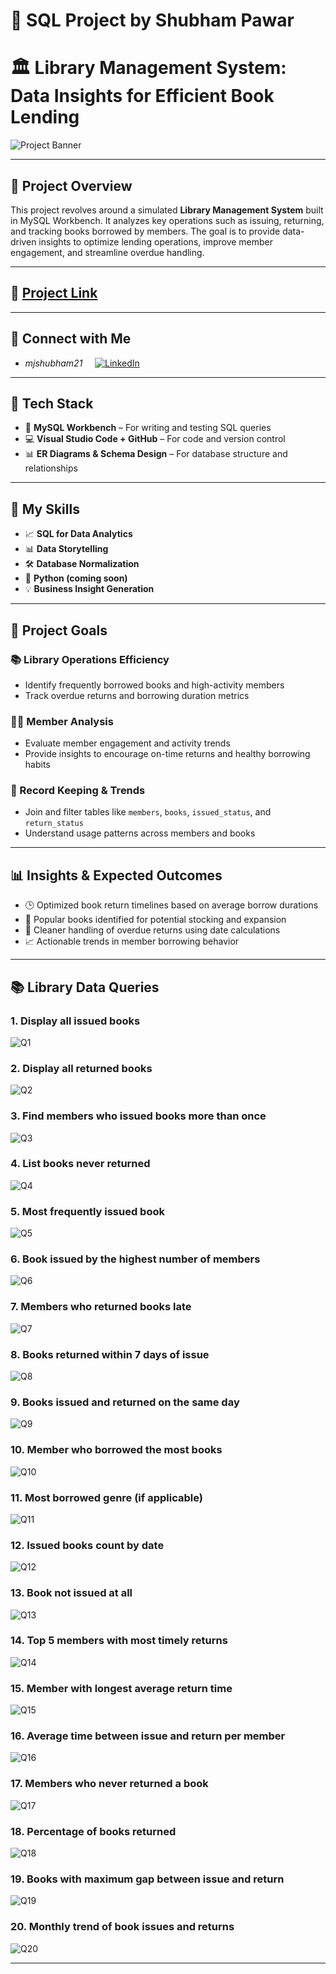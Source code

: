 # 📘 SQL Project by Shubham Pawar  
# 🏛️ Library Management System: Data Insights for Efficient Book Lending

![Project Banner](https://github.com/your-username/your-repo-name/blob/main/images/YOUR_BANNER_IMAGE.png)

---

## 📌 Project Overview

This project revolves around a simulated **Library Management System** built in MySQL Workbench. It analyzes key operations such as issuing, returning, and tracking books borrowed by members. The goal is to provide data-driven insights to optimize lending operations, improve member engagement, and streamline overdue handling.

---

## 🔗 [Project Link](https://github.com/your-username/your-repo-name/blob/main/project_queries.sql)

---

## 🔗 Connect with Me

- *mjshubham21* &nbsp; &nbsp; [![LinkedIn](https://img.shields.io/badge/LinkedIn-blue?style=flat&logo=linkedin)](https://www.linkedin.com/in/mjshubham21/)

---

## 🧰 Tech Stack

- 🐬 **MySQL Workbench** – For writing and testing SQL queries  
- 💻 **Visual Studio Code + GitHub** – For code and version control  
- 📊 **ER Diagrams & Schema Design** – For database structure and relationships  

---

## 💼 My Skills

- 📈 **SQL for Data Analytics**  
- 📊 **Data Storytelling**  
- 🛠️ **Database Normalization**  
- 🐍 **Python (coming soon)**  
- 💡 **Business Insight Generation**

---

## 🎯 Project Goals

### 📚 Library Operations Efficiency

- Identify frequently borrowed books and high-activity members  
- Track overdue returns and borrowing duration metrics  

### 👨‍🏫 Member Analysis

- Evaluate member engagement and activity trends  
- Provide insights to encourage on-time returns and healthy borrowing habits  

### 🧾 Record Keeping & Trends

- Join and filter tables like `members`, `books`, `issued_status`, and `return_status`  
- Understand usage patterns across members and books  

---

## 📊 Insights & Expected Outcomes

- 🕒 Optimized book return timelines based on average borrow durations  
- 📘 Popular books identified for potential stocking and expansion  
- 🔄 Cleaner handling of overdue returns using date calculations  
- 📈 Actionable trends in member borrowing behavior

---

## 📚 Library Data Queries

### 1. Display all issued books  
![Q1](https://github.com/your-username/your-repo-name/blob/main/images/q1.png)

### 2. Display all returned books  
![Q2](https://github.com/your-username/your-repo-name/blob/main/images/q2.png)

### 3. Find members who issued books more than once  
![Q3](https://github.com/your-username/your-repo-name/blob/main/images/q3.png)

### 4. List books never returned  
![Q4](https://github.com/your-username/your-repo-name/blob/main/images/q4.png)

### 5. Most frequently issued book  
![Q5](https://github.com/your-username/your-repo-name/blob/main/images/q5.png)

### 6. Book issued by the highest number of members  
![Q6](https://github.com/your-username/your-repo-name/blob/main/images/q6.png)

### 7. Members who returned books late  
![Q7](https://github.com/your-username/your-repo-name/blob/main/images/q7.png)

### 8. Books returned within 7 days of issue  
![Q8](https://github.com/your-username/your-repo-name/blob/main/images/q8.png)

### 9. Books issued and returned on the same day  
![Q9](https://github.com/your-username/your-repo-name/blob/main/images/q9.png)

### 10. Member who borrowed the most books  
![Q10](https://github.com/your-username/your-repo-name/blob/main/images/q10.png)

### 11. Most borrowed genre (if applicable)  
![Q11](https://github.com/your-username/your-repo-name/blob/main/images/q11.png)

### 12. Issued books count by date  
![Q12](https://github.com/your-username/your-repo-name/blob/main/images/q12.png)

### 13. Book not issued at all  
![Q13](https://github.com/your-username/your-repo-name/blob/main/images/q13.png)

### 14. Top 5 members with most timely returns  
![Q14](https://github.com/your-username/your-repo-name/blob/main/images/q14.png)

### 15. Member with longest average return time  
![Q15](https://github.com/your-username/your-repo-name/blob/main/images/q15.png)

### 16. Average time between issue and return per member  
![Q16](https://github.com/your-username/your-repo-name/blob/main/images/q16.png)

### 17. Members who never returned a book  
![Q17](https://github.com/your-username/your-repo-name/blob/main/images/q17.png)

### 18. Percentage of books returned  
![Q18](https://github.com/your-username/your-repo-name/blob/main/images/q18.png)

### 19. Books with maximum gap between issue and return  
![Q19](https://github.com/your-username/your-repo-name/blob/main/images/q19.png)

### 20. Monthly trend of book issues and returns  
![Q20](https://github.com/your-username/your-repo-name/blob/main/images/q20.png)

---
